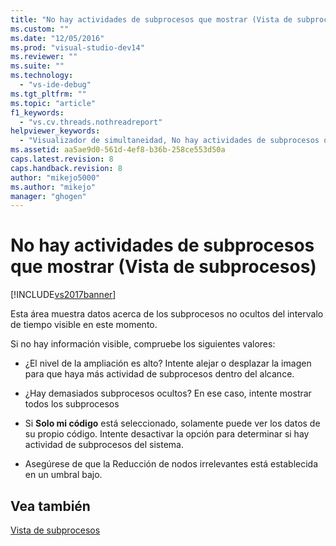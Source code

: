 ```yaml
---
title: "No hay actividades de subprocesos que mostrar (Vista de subprocesos) | Microsoft Docs"
ms.custom: ""
ms.date: "12/05/2016"
ms.prod: "visual-studio-dev14"
ms.reviewer: ""
ms.suite: ""
ms.technology: 
  - "vs-ide-debug"
ms.tgt_pltfrm: ""
ms.topic: "article"
f1_keywords: 
  - "vs.cv.threads.nothreadreport"
helpviewer_keywords: 
  - "Visualizador de simultaneidad, No hay actividades de subprocesos que mostrar (Vista de subprocesos)"
ms.assetid: aa5ae9d0-561d-4ef8-b36b-258ce553d50a
caps.latest.revision: 8
caps.handback.revision: 8
author: "mikejo5000"
ms.author: "mikejo"
manager: "ghogen"
---
```

# No hay actividades de subprocesos que mostrar (Vista de subprocesos)
[!INCLUDE[vs2017banner](../code-quality/includes/vs2017banner.md)]

Esta área muestra datos acerca de los subprocesos no ocultos del intervalo de tiempo visible en este momento.  
  
 Si no hay información visible, compruebe los siguientes valores:  
  
-   ¿El nivel de la ampliación es alto?  Intente alejar o desplazar la imagen para que haya más actividad de subprocesos dentro del alcance.  
  
-   ¿Hay demasiados subprocesos ocultos?  En ese caso, intente mostrar todos los subprocesos  
  
-   Si **Solo mi código** está seleccionado, solamente puede ver los datos de su propio código.  Intente desactivar la opción para determinar si hay actividad de subprocesos del sistema.  
  
-   Asegúrese de que la Reducción de nodos irrelevantes está establecida en un umbral bajo.  
  
## Vea también  
 [Vista de subprocesos](../profiling/threads-view-parallel-performance.md)
